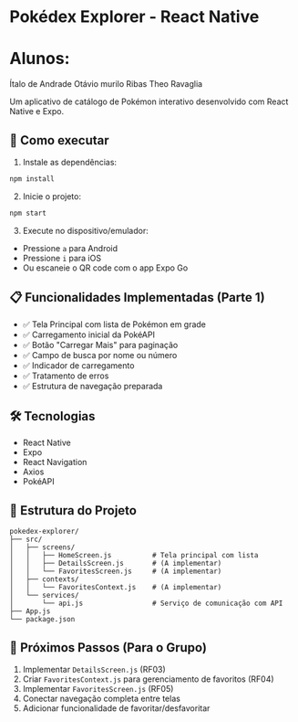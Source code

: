 # Pokédex Explorer - React Native

# Alunos:
Ítalo de Andrade
Otávio murilo Ribas
Theo Ravaglia

Um aplicativo de catálogo de Pokémon interativo desenvolvido com React Native e Expo.

## 🚀 Como executar

1. Instale as dependências:
```bash
npm install
```

2. Inicie o projeto:
```bash
npm start
```

3. Execute no dispositivo/emulador:
- Pressione `a` para Android
- Pressione `i` para iOS
- Ou escaneie o QR code com o app Expo Go

## 📋 Funcionalidades Implementadas (Parte 1)

- ✅ Tela Principal com lista de Pokémon em grade
- ✅ Carregamento inicial da PokéAPI
- ✅ Botão "Carregar Mais" para paginação
- ✅ Campo de busca por nome ou número
- ✅ Indicador de carregamento
- ✅ Tratamento de erros
- ✅ Estrutura de navegação preparada

## 🛠️ Tecnologias

- React Native
- Expo
- React Navigation
- Axios
- PokéAPI

## 📁 Estrutura do Projeto

```
pokedex-explorer/
├── src/
│   ├── screens/
│   │   ├── HomeScreen.js          # Tela principal com lista
│   │   ├── DetailsScreen.js       # (A implementar)
│   │   └── FavoritesScreen.js     # (A implementar)
│   ├── contexts/
│   │   └── FavoritesContext.js    # (A implementar)
│   └── services/
│       └── api.js                 # Serviço de comunicação com API
├── App.js
└── package.json
```

## 🎯 Próximos Passos (Para o Grupo)

1. Implementar `DetailsScreen.js` (RF03)
2. Criar `FavoritesContext.js` para gerenciamento de favoritos (RF04)
3. Implementar `FavoritesScreen.js` (RF05)
4. Conectar navegação completa entre telas
5. Adicionar funcionalidade de favoritar/desfavoritar
